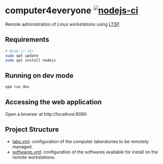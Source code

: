 # computer4everyone [![nodejs-ci](https://github.com/iftopalmas/computer4everyone/actions/workflows/nodejs.yml/badge.svg)](https://github.com/iftopalmas/computer4everyone/actions/workflows/nodejs.yml)

Remote administration of Linux workstations using [LTSP](https://ltsp.org).

## Requirements

```bash
# Node.js 16+
sudo apt update
sudo apt install nodejs
```

## Running on dev mode

```bash
npm run dev
```

## Accessing the web application

Open a browser at http://localhost:8080

## Project Structure

- [labs.yml](config/labs.yml): configuration of the computer laboratories to be remotely managed. 
- [softwares.yml](config/softwares.yml): configuration of the softwares available for install on the remote workstations.
